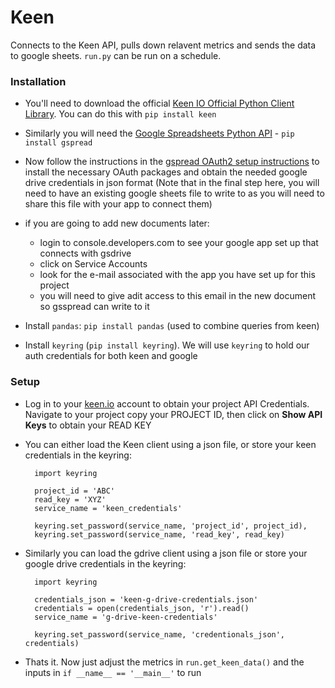 # Keen

Connects to the Keen API, pulls down relavent metrics and sends the data to google sheets. `run.py` can be run on a schedule.


### Installation 

* You'll need to download the official [Keen IO Official Python Client Library](https://github.com/keenlabs/KeenClient-Python). You can do this with `pip install keen`
* Similarly you will need the [Google Spreadsheets Python API](https://github.com/burnash/gspread) - `pip install gspread`
* Now follow the instructions in the [gspread OAuth2 setup instructions](http://gspread.readthedocs.org/en/latest/oauth2.html) to install the necessary OAuth packages and obtain the needed google drive credentials in json format (Note that in the final step here, you will need to have an existing google sheets file to write to as you will need to share this file with your app to connect them)
* if you are going to add new documents later:
    * login to console.developers.com to see your google app set up that connects with gsdrive
    * click on Service Accounts
    * look for the e-mail associated with the app you have set up for this project
    * you will need to give adit access to this email in the new document so gsspread can write to it 

* Install `pandas`: `pip install pandas` (used to combine queries from keen)
* Install `keyring` (`pip install keyring`). We will use `keyring` to hold our auth credentials for both keen and google


### Setup

* Log in to your [keen.io](keen.io) account to obtain your project API Credentials. Navigate to your project copy your PROJECT ID, then click on **Show API Keys** to obtain your READ KEY
* You can either load the Keen client using a json file, or store your keen credentials in the keyring:
		
		import keyring
		
		project_id = 'ABC'
		read_key = 'XYZ' 
		service_name = 'keen_credentials'
		
		keyring.set_password(service_name, 'project_id', project_id),
	    keyring.set_password(service_name, 'read_key', read_key)
	 
* Similarly you can load the gdrive client using a json file or store your google drive credentials in the keyring:

		import keyring

	    credentials_json = 'keen-g-drive-credentials.json'
	    credentials = open(credentials_json, 'r').read()
		service_name = 'g-drive-keen-credentials'
			    
	    keyring.set_password(service_name, 'credentionals_json', credentials)

* Thats it. Now just adjust the metrics in `run.get_keen_data()` and the inputs in `if __name__ == '__main__'` to run
